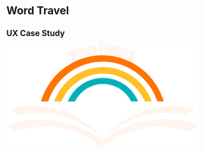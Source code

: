 <!-- _coverpage.md -->


# **Word Travel**
## UX Case Study

<img align="center" src="./P3/Logo/Logo.png" alt="Logotipo"/>

<!-- background color -->
